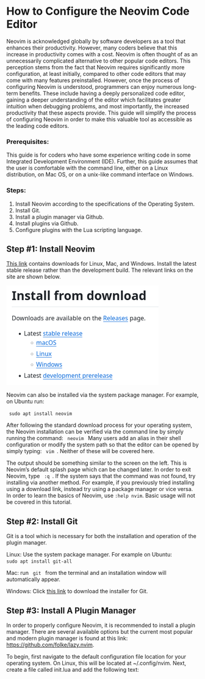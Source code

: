 <h1> How to Configure the Neovim Code Editor </h1>

Neovim is acknowledged globally by software developers as a tool that enhances their productivity. However, many coders believe that this increase in productivity comes with a cost. Neovim is often thought of as an unnecessarily complicated alternative to other popular code editors. This perception stems from the fact that Neovim requires significantly more configuration, at least initially, compared to other code editors that may come with many features preinstalled. However, once the process of configuring Neovim is understood, programmers can enjoy numerous long-term benefits. These include having a deeply personalized code editor, gaining a deeper understanding of the editor which facilitates greater intuition when debugging problems, and most importantly, the increased productivity that these aspects provide. This guide will simplify the process of configuring Neovim in order to make this valuable tool as accessible as the leading code editors.

<h3> Prerequisites: </h3>

This guide is for coders who have some experience writing code in some Integrated Development Environment (IDE). Further, this guide assumes that the user is comfortable with the command line, either on a Linux distribution, on Mac OS, or on a unix-like command interface on Windows. 

<h3> Steps: </h3>

1. Install Neovim according to the specifications of the Operating System.
2. Install Git.
3. Install a plugin manager via Github.
4. Install plugins via Github.
5. Configure plugins with the Lua scripting language.

<h2> Step #1: Install Neovim </h2>

[This link](https://github.com/neovim/neovim/blob/master/INSTALL.md "Downloads for Neovim") contains downloads for Linux, Mac, and Windows. Install the latest stable release rather than the development build. The relevant links on the site are shown below.

![Neovim installation options](images/neovim-installs.png)

Neovim can also be installed via the system package manager. For example, on Ubuntu run:

<code> sudo apt install neovim </code>

After following the standard download process for your operating system, the Neovim installation can be verified via the command line by simply running the command: <code> neovim </code> Many users add an alias in their shell configuration or modify the system path so that the editor can be opened by simply typing: <code> vim </code>. Neither of these will be covered here.

The output should be something similar to the screen on the left. This is Neovim’s default splash page which can be changed later. In order to exit Neovim, type <code> :q </code>. If the system says that the command was not found, try installing via another method. For example, if you previously tried installing using a download link, instead try using a package manager or vice versa. In order to learn the basics of Neovim, use <code>:help nvim</code>. Basic usage will not be covered in this tutorial.


<h2> Step #2: Install Git </h2>

Git is a tool which is necessary for both the installation and operation of the plugin manager.

Linux: Use the system package manager. For example on Ubuntu: <code> sudo apt install git-all </code>

Mac: run <code> git </code> from the terminal and an installation window will automatically appear.

Windows: Click [this link](https://git-scm.com/download/win "Windows installer for Git") to download the installer for Git.

<h2> Step #3: Install A Plugin Manager </h2>

In order to properly configure Neovim, it is recommended to install a plugin manager. There are several available options but the current most popular and modern plugin manager is found at this link: https://github.com/folke/lazy.nvim. 

To begin, first navigate to the default configuration file location for your operating system. On Linux, this will be located at ~/.config/nvim. Next, create a file called init.lua and add the following text:


